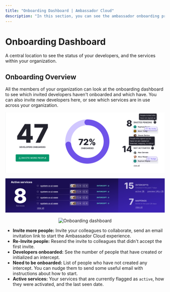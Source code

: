 ```yaml
---
title: "Onboarding Dashboard | Ambassador Cloud"
description: "In this section, you can see the ambassador onboarding procces of your organization"
---
```


# Onboarding Dashboard

A central location to see the status of your developers, and the services within your organization.

## Onboarding Overview

All the members of your organization can look at the onboarding dashboard to see which invited developers haven't onboarded and which have. You can also invite new developers here, or see which services are in use across your organization.

<p align="center">
  <img src="../images/onboarding-dashboard.png" width="600" alt="Onboarding dashboard" />
</p>

<p align="center">
  <img src="../images/onboarding-active-services.png" width="600" alt="Active services" />
</p>

<p align="center">
  <img src="../images/onboarding-lastest-intercepts.png" width="600" alt="Onboarding dashboard" />
</p>

- **Invite more people:** Invite your colleagues to collaborate, send an email invitation link to start the Ambassador Cloud experience.
- **Re-Invite people:** Resend the invite to colleagues that didn't accept the first invite.
- **Developers onboarded:** See the number of people that have created or initialized an intercept.
- **Need to be onboarded:** List of people who have not created any intercept. You can nudge them to send some useful email with instructions about how to start.
- **Active services:** Your services that are currently flagged as `active`, how they were activated, and the last seen date.
